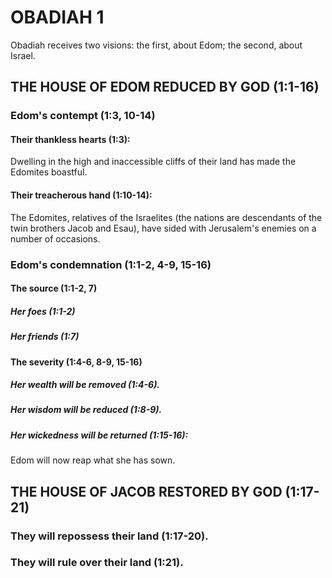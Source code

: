 OBADIAH 1
=========

Obadiah receives two visions: the first, about Edom; the second, about
Israel.

THE HOUSE OF EDOM REDUCED BY GOD (1:1-16) 
-----------------------------------------

### Edom\'s contempt (1:3, 10-14) 

#### Their thankless hearts (1:3): 

Dwelling in the high and inaccessible cliffs of their land has made the
Edomites boastful.

#### Their treacherous hand (1:10-14): 

The Edomites, relatives of the Israelites (the nations are descendants
of the twin brothers Jacob and Esau), have sided with Jerusalem\'s
enemies on a number of occasions.

### Edom\'s condemnation (1:1-2, 4-9, 15-16) 

#### The source (1:1-2, 7) 

##### Her foes (1:1-2) 

##### Her friends (1:7) 

#### The severity (1:4-6, 8-9, 15-16) 

##### Her wealth will be removed (1:4-6). 

##### Her wisdom will be reduced (1:8-9). 

##### Her wickedness will be returned (1:15-16): 

Edom will now reap what she has sown.

THE HOUSE OF JACOB RESTORED BY GOD (1:17-21) 
--------------------------------------------

### They will repossess their land (1:17-20). 

### They will rule over their land (1:21). 

